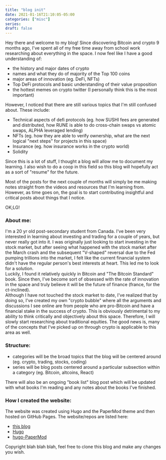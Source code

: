 ```yaml
---
title: "blog init"
date: 2021-01-16T21:10:05-05:00
categories: ["misc"]
series:
draft: false
---
```

Hey there and welcome to my blog! Since discovering Bitcoin and crypto 9 months ago, I've spent all of my free time away from school work researching about everything in the space. I now feel like I have a good understanding of: 
- the history and major dates of crypto
- names and what they do of majority of the Top 100 coins  
- major areas of innovation (eg. DeFi, NFTs)
- Top DeFi protocols and basic understanding of their value proposition
- the hottest memes on crypto twitter (I personally think this is the most important)

However, I noticed that there are still various topics that I'm still confused about. These include: 
- Technical aspects of defi protocols (eg. how SUSHI fees are generated and distributed, how RUNE is able to do cross-chain swaps vs atomic swaps, ALPHA leveraged lending)
- NFTs (eg. how they are able to verify ownership, what are the next logical "next steps" for projects in this space)
- Insurance (eg. how insurance works in the crypto world)
- Solidity

Since this is a lot of stuff, I thought a blog will allow me to document my learning. I also wish to do a coop in this field so this blog will hopefully act as a sort of "resume" for the future. 

Most of the posts for the next couple of months will simply be me making notes straight from the videos and resources that I'm learning from. However, as time goes on, the goal is to start contributing insightful and critical posts about things that I notice. 

OK;LG!

### About me:  
I'm a 20 yr old post-secondary student from Canada. I've been very interested in learning about investing and trading for a couple of years, but never really got into it. I was originally just looking to start investing in the stock market, but after seeing what happened with the stock market after the March crash and the subsequent "V-shaped" reversal due to the Fed pumping trillions into the market, I felt like the current financial system didn't have the regular person's best interests at heart. This led me to look for a solution.    
Luckily, I found it relatively quickly in Bitcoin and "The Bitcoin Standard" book. Since then, I've become sort of obsessed with the rate of innovation in the space and truly believe it will be the future of finance (france, for the ct-inclined).  
Although I have not touched the stock market to date, I've realized that by doing so, I've created my own "crypto bubble" where all the arguments and discussions I see online are from people who are pro-Bitcoin and have a financial stake in the success of crypto. This is obviously detrimental to my ability to think critically and objectively about this space. Therefore, I will slowly start researching about traditional equities. The good news is, many of the concepts that I've picked up on through crypto is applicable to this area as well. 

### Structure: 
- categories will be the broad topics that the blog will be centered around (eg. crypto, trading, stocks, coding)
- series will be blog posts centered around a particular subsection within a category (eg. Bitcoin, altcoins, React)

There will also be an ongoing "book list" blog post which will be updated with what books I'm reading and any notes about the books I've finished. 

### How I created the website: 
The website was created using Hugo and the PaperMod theme and then hosted on GitHub Pages. The website/repos are listed here: 
- [this blog](https://github.com/da-wg/myBlog)
- [Hugo](https://gohugo.io/)
- [hugo-PaperMod](https://github.com/adityatelange/hugo-PaperMod)

Copyright blah blah blah, feel free to clone this blog and make any changes you wish. 
